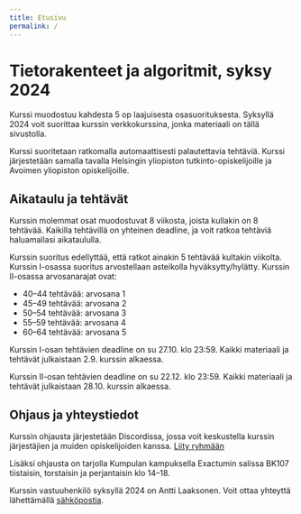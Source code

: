 ```yaml
---
title: Etusivu
permalink: /
---
```

    
# Tietorakenteet ja algoritmit, syksy 2024

Kurssi muodostuu kahdesta 5 op laajuisesta osasuorituksesta. Syksyllä 2024 voit suorittaa kurssin verkkokurssina, jonka materiaali on tällä sivustolla.

Kurssi suoritetaan ratkomalla automaattisesti palautettavia tehtäviä. Kurssi järjestetään samalla tavalla Helsingin yliopiston tutkinto-opiskelijoille ja Avoimen yliopiston opiskelijoille.

## Aikataulu ja tehtävät

Kurssin molemmat osat muodostuvat 8 viikosta, joista kullakin on 8 tehtävää. Kaikilla tehtävillä on yhteinen deadline, ja voit ratkoa tehtäviä haluamallasi aikataululla.

Kurssin suoritus edellyttää, että ratkot ainakin 5 tehtävää kultakin viikolta. Kurssin I-osassa suoritus arvostellaan asteikolla hyväksytty/hylätty. Kurssin II-osassa arvosanarajat ovat:

* 40–44 tehtävää: arvosana 1
* 45–49 tehtävää: arvosana 2
* 50–54 tehtävää: arvosana 3
* 55–59 tehtävää: arvosana 4
* 60–64 tehtävää: arvosana 5

Kurssin I-osan tehtävien deadline on su 27.10. klo 23:59. Kaikki materiaali ja tehtävät julkaistaan 2.9. kurssin alkaessa.

Kurssin II-osan tehtävien deadline on su 22.12. klo 23:59. Kaikki materiaali ja tehtävät julkaistaan 28.10. kurssin alkaessa.

## Ohjaus ja yhteystiedot

Kurssin ohjausta järjestetään Discordissa, jossa voit keskustella kurssin järjestäjien ja muiden opiskelijoiden kanssa. [Liity ryhmään](https://study.cs.helsinki.fi/discord/join/tira)

Lisäksi ohjausta on tarjolla Kumpulan kampuksella Exactumin salissa BK107 tiistaisin, torstaisin ja perjantaisin klo 14–18.

Kurssin vastuuhenkilö syksyllä 2024 on Antti Laaksonen. Voit ottaa yhteyttä lähettämällä [sähköpostia](mailto:ahslaaks@cs.helsinki.fi).
